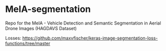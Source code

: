 # MeIA-segmentation
Repo for the MeIA - Vehicle Detection and Semantic Segmentation in Aerial Drone Images (HAGDAVS Dataset)

Losses: https://github.com/maxvfischer/keras-image-segmentation-loss-functions/tree/master